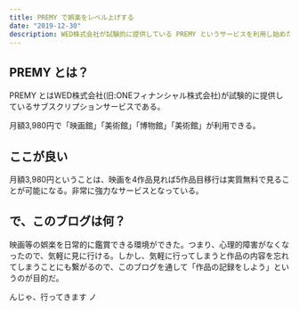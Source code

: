 ```yaml
---
title: PREMY で娯楽をレベル上げする
date: "2019-12-30"
description: WED株式会社が試験的に提供している PREMY というサービスを利用し始めた。このサービスがどういったものなのか、まずは概要から始める。
---
```


## PREMY とは？
PREMY とはWED株式会社(旧:ONEフィナンシャル株式会社)が試験的に提供しているサブスクリプションサービスである。

月額3,980円で「映画館」「美術館」「博物館」「美術館」が利用できる。

## ここが良い
月額3,980円ということは、映画を4作品見れば5作品目移行は実質無料で見ることが可能になる。非常に強力なサービスとなっている。

## で、このブログは何？
映画等の娯楽を日常的に鑑賞できる環境ができた。つまり、心理的障害がなくなったので、気軽に見に行ける。しかし、気軽に行ってしまうと作品の内容を忘れてしまうことにも繋がるので、このブログを通して「作品の記録をしよう」というのが目的だ。

んじゃ、行ってきます ノ